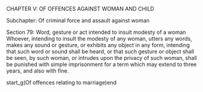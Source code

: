 CHAPTER V: OF OFFENCES AGAINST WOMAN AND CHILD

Subchapter: Of criminal force and assault against woman

Section 79: Word, gesture or act intended to insult modesty of a woman
Whoever, intending to insult the modesty of any woman, utters any words, makes any sound or gesture, or exhibits any object in any form, intending that such word or sound shall be heard, or that such gesture or object shall be seen, by such woman, or intrudes upon the privacy of such woman, shall be punished with simple imprisonment for a term which may extend to three years, and also with fine.

start_g(Of offences relating to marriage)end


